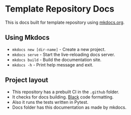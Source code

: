 # Template Repository Docs

This is docs built for template repository using [mkdocs.org](https://www.mkdocs.org).

## Using Mkdocs

* `mkdocs new [dir-name]` - Create a new project.
* `mkdocs serve` - Start the live-reloading docs server.
* `mkdocs build` - Build the documentation site.
* `mkdocs -h` - Print help message and exit.

## Project layout

- This repository has a prebuilt CI in the `.github` folder.
- It checks for docs building. [Black](https://black.readthedocs.io/en/stable) code formatting. 
- Also it runs the tests written in Pytest.
- Docs folder has this documentation as made by mkdocs.
